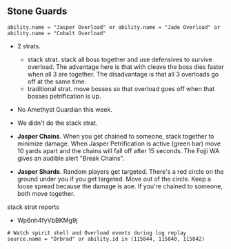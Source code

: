## Stone Guards

```
ability.name = "Jasper Overload" or ability.name = "Jade Overload" or ability.name = "Cobalt Overload"
```

- 2 strats.
  - stack strat.  stack all boss together and use defensives to survive overload.  The advantage here is that with cleave the boss dies faster when all 3 are together.  The disadvantage is that all 3 overloads go off at the same time.
  - traditional strat. move bosses so that overload goes off when that bosses petrification is up.

- No Amethyst Guardian this week.
- We didn't do the stack strat.
- **Jasper Chains**. When you get chained to someone, stack together to minimize damage.  When Jasper Petrification is active (green bar) move 10 yards apart and the chains will fall off after 15 seconds. The Fojji WA gives an audible alert "Break Chains".
- **Jasper Shards**. Random players get targeted. There's a red circle on the ground under you if you get targeted. Move out of the circle.  Keep a loose spread because the damage is aoe.  If you're chained to someone, both move together.


stack strat reports

- Wp6nh4fyVbBKMg9j


```
# Watch spirit shell and Overload events during log replay
source.name = "Drbrad" or ability.id in (115844, 115840, 115842)

```
